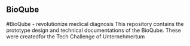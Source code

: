 ## BioQube
#BioQube - revolutionize medical diagnosis
This repository contains the prototype design and technical documentations of the BioQube. These were createdfor the Tech Challenge of Unternehmertum


